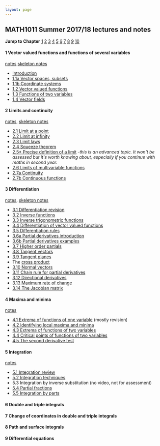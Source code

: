 ```yaml
---
layout: page
---
```


## MATH1011 Summer 2017/18 lectures and notes

**Jump to Chapter** [1](#1) [2](#2) [3](#3) [4](#4) [5](#5) [6](#6) [7](#7) [8](#8) [9](#9) [10](#10)



#### <a name="1"> 1 Vector valued functions and functions of several variables</a>
[notes](chapter_1.pdf)
[skeleton notes](https://lms.uwa.edu.au/bbcswebdav/courses/MATH1011_TS-SUMM-B_2018/notes/Chapter%201%20skeleton.pdf)

* [Introduction](https://youtu.be/OoBpM5HwtYw)
* [1.1a Vector spaces, subsets](https://youtu.be/YcVnLtSYOZs)
* [1.1b Coordinate systems](https://youtu.be/gM97bfPQ9wY) 
* [1.2 Vector valued functions](https://youtu.be/LA_1EPJmaus)
* [1.3 Functions of two variables](https://youtu.be/EtXb3PEvIy0)
* [1.4 Vector fields](https://youtu.be/5LNFVxciDgg)

#### <a name="2">2 Limits and continuity</a>

[notes](https://lms.uwa.edu.au/bbcswebdav/courses/MATH1011_TS-SUMM-B_2018/notes/Chapter%202.pdf),
[skeleton notes](https://lms.uwa.edu.au/bbcswebdav/courses/MATH1011_TS-SUMM-B_2018/notes/Chapter%202%20sk.pdf)

* [2.1 Limit at a point](https://youtu.be/CtEHBLknOII)
* [2.2 Limit at infinity](https://youtu.be/RRx776aN1ug)
* [2.3 Limit laws](https://youtu.be/k1jGXw5-UNg)
* [2.4 Squeeze theorem](https://youtu.be/IK7A0xbDDwM)
* [2.5* Precise definition of a limit](https://youtu.be/bA_8yHA4puQ) *-this is an advanced topic. It won't be assessed but it's worth knowing about, especially if you continue with maths in second year.*
* [2.6 Limits of multivariable functions](https://youtu.be/XLxRLJZbfIA)
* [2.7a Continuity](https://youtu.be/FtXv1dYRra8)
* [2.7b Continuous functions](https://youtu.be/Y94S8ZJZFuU)


#### <a name="3"> 3 Differentiation </a>
[notes](https://lms.uwa.edu.au/bbcswebdav/courses/MATH1011_TS-SUMM-B_2018/notes/Chapter%203.pdf),
[skeleton notes](https://lms.uwa.edu.au/bbcswebdav/courses/MATH1011_TS-SUMM-B_2018/notes/Chapter%203%20sk.pdf)

* [3.1 Differentiation revision](https://youtu.be/1Un4FBZEZXk)
* [3.2 Inverse functions](https://youtu.be/bPT3ugXhH1g)
* [3.3 Inverse trigonometric functions](https://youtu.be/urlB1o56llQ)
* [3.4 Differentiation of vector valued functions](https://youtu.be/yEBcGWHV4rs)
* [3.5 Differentiation rules](https://youtu.be/riBZSDCF04k)
* [3.6a Partial derivatives introduction](https://youtu.be/FFoxfuKNbLM)
* [3.6b Partial derivatives examples](https://youtu.be/3SchiSS726c)
* [3.7 Higher order partials](https://youtu.be/j8-SuSaDraM)
* [3.8 Tangent vectors](https://youtu.be/4G1dassrTlQ)
* [3.9 Tangent planes](https://youtu.be/AoDzOlvR5k0)
* The [cross product](https://youtu.be/LwypkwqazUA)
* [3.10 Normal vectors](https://youtu.be/aOOoPpzxfGQ)
* [3.11 Chain rule for partial derivatives](https://youtu.be/Gzi6GhMFVYU)
* [3.12 Directional derivatives](https://youtu.be/c0KtKjNLXWs)
* [3.13 Maximum rate of change](https://youtu.be/zjPWpOp3gsE)
* [3.14 The Jacobian matrix](https://youtu.be/HmPqZSjOCJw)

#### <a name="4"> 4 Maxima and minima </a>

[notes](https://lms.uwa.edu.au/bbcswebdav/courses/MATH1011_TS-SUMM-B_2018/notes/Chapter%204.pdf)

* [4.1 Extrema of functions of one variable](https://youtu.be/C0tv4vmr87A) (mostly revision)
* [4.2 Identifying local maxima and minima](https://youtu.be/RvtuTsi3E7E)
* [4.3 Extrema of functions of two variables](https://youtu.be/ZH-cgQ741tY)
* [4.4 Critical points of functions of two variables](https://youtu.be/Y5HOV0uTVHc)
* [4.5 The second derivative test](https://youtu.be/dy3jukdNxE8)


#### <a name="5"> 5 Integration </a>

[notes](https://lms.uwa.edu.au/bbcswebdav/courses/MATH1011_TS-SUMM-B_2018/notes/Chapter%205.pdf)

* [5.1 Integration review](https://youtu.be/Fo-g_mF2sQ8)
* [5.2 Integration techniques](https://youtu.be/qu4KL-UF8Rw)
* 5.3 Integration by inverse substitution (no video, not for assessment)
* [5.4 Partial fractions](https://youtu.be/IZuLXtf68W8)
* [5.5 Integration by parts](https://youtu.be/8E9gblpOMEE)

#### <a name="6"> 6 Double and triple integrals </a>

#### <a name="7"> 7 Change of coordinates in double and triple integrals </a>

#### <a name="8"> 8 Path and surface integrals </a>

#### <a name="9"> 9 Differential equations </a>


